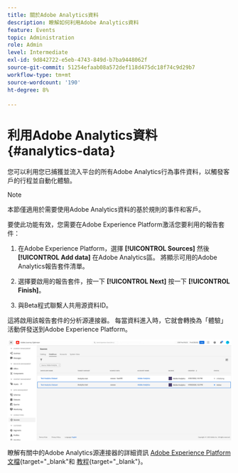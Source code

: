 ```yaml
---
title: 關於Adobe Analytics資料
description: 瞭解如何利用Adobe Analytics資料
feature: Events
topic: Administration
role: Admin
level: Intermediate
exl-id: 9d842722-e5eb-4743-849d-b7ba9448062f
source-git-commit: 51254efaab08a572def118d475dc18f74c9d29b7
workflow-type: tm+mt
source-wordcount: '190'
ht-degree: 8%

---
```


# 利用Adobe Analytics資料{#analytics-data}

您可以利用您已捕獲並流入平台的所有Adobe Analytics行為事件資料，以觸發客戶的行程並自動化體驗。

>[!NOTE]
>
>本節僅適用於需要使用Adobe Analytics資料的基於規則的事件和客戶。

要使此功能有效，您需要在Adobe Experience Platform激活您要利用的報告套件：

1. 在Adobe Experience Platform，選擇 **[!UICONTROL Sources]** 然後 **[!UICONTROL Add data]** 在Adobe Analytics區。 將顯示可用的Adobe Analytics報告套件清單。

1. 選擇要啟用的報告套件，按一下 **[!UICONTROL Next]** 按一下 **[!UICONTROL Finish]**。

1. 與Beta程式聯繫人共用源資料ID。

這將啟用該報告套件的分析源連接器。 每當資料進入時，它就會轉換為「體驗」活動併發送到Adobe Experience Platform。

![](../assets/jo-event9.png)

瞭解有關中的Adobe Analytics源連接器的詳細資訊  [Adobe Experience Platform文檔](https://experienceleague.adobe.com/docs/experience-platform/sources/connectors/adobe-applications/analytics.html?lang=zh-Hant){target=&quot;_blank&quot;和 [教程](https://experienceleague.adobe.com/docs/experience-platform/sources/ui-tutorials/create/adobe-applications/analytics.html?lang=zh-Hant){target=&quot;_blank&quot;}。
